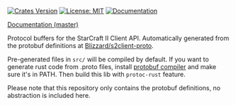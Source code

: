 [![Crates Version](https://img.shields.io/crates/v/sc2-proto.svg)](https://crates.io/crates/sc2-proto)
[![License: MIT](https://img.shields.io/badge/License-MIT-yellow.svg)](https://opensource.org/licenses/MIT)
[![Documentation](https://docs.rs/sc2-proto/badge.svg)](https://docs.rs/crate/sc2-proto)

[Documentation (master)](https://awestlake87.github.io/sc2-proto-rs/sc2_proto/)

Protocol buffers for the StarCraft II Client API. Automatically generated from the protobuf definitions at
[Blizzard/s2client-proto](https://github.com/Blizzard/s2client-proto).

Pre-generated files in `src/` will be compiled by default.
If you want to generate rust code from .proto files, install [protobuf compiler][protoc] and make sure it's in PATH.
Then build this lib with `protoc-rust` feature.

Please note that this repository only contains the protobuf definitions, no abstraction is included here.

[protoc]: https://github.com/protocolbuffers/protobuf/releases

